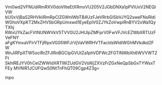 Vm0wd2VFNUdiRmRXV0doVllteEtXRmxVU205V2JGbDNXa1pPVlUxV2NEQlVW
bU0xVjBaS2RHVkliRmRpClZGWnlWbTB4UzFJeVRrbGlSbVJYQ2sweFNsRldi
WGhoVXpKT2MxZHVSbGRpUmxwd1EyeEplV0ZJYkZoVwpiRnBYV2xWa1QyTXhj
RWxUYkZacFVtNUNWVkV5TVV0U2JHUlpZMFprV0FwVFJVcEZWbXRTUzFVeFNY
aFgKYmxaVFlrVTFjRlpxVG05WFJrVjVaVWRHVTFacldsWldiWGhMVkdkd2FW
WnJiRFpXTW5oclRrZFJlRnBGClpGVUtZa1phVDFWc2FGTlNWbXh6WVVWT2Ft
SkhlREJYV0hCelZWWldXRTlWZUdGV2VsWjZXVzFrZGxNeQpSbGxTYWsxTFEy
MVNlR1JCUFQwS0NtTnFhQT09Cgp4Z3g=

mpo
